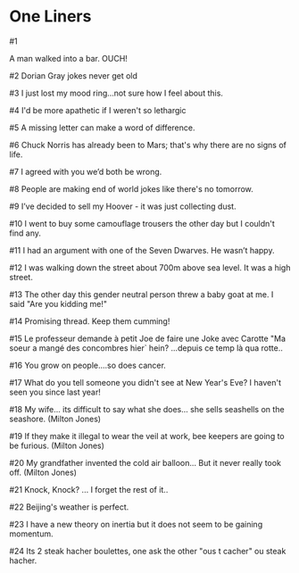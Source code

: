 ﻿# One Liners

#1

A man walked into a bar. OUCH!

#2
Dorian Gray jokes never get old

#3
I just lost my mood ring...not sure how I feel about this.

#4
I'd be more apathetic if I weren't so lethargic

#5
A missing letter can make a word of difference.

#6
Chuck Norris has already been to Mars; that's why there are no signs of life.

#7
I agreed with you we’d both be wrong.

#8
People are making end of world jokes like there's no tomorrow.

#9
I’ve decided to sell my Hoover - it was just collecting dust.

#10
I went to buy some camouflage trousers the other day but I couldn't find any.

#11
I had an argument with one of the Seven Dwarves. He wasn’t happy.

#12
I was walking down the street about 700m above sea level. It was a high street.

#13
The other day this gender neutral person threw a baby goat at me. I said "Are you kidding me!"

#14 
Promising thread. Keep them cumming!

#15 
Le professeur demande à petit Joe de faire une Joke avec Carotte
"Ma soeur a mangé des concombres hier`
hein?
...depuis ce temp là qua rotte..

#16
You grow on people....so does cancer.

#17
What do you tell someone you didn't see at New Year's Eve? I haven't seen you since last year!

#18
My wife... its difficult to say what she does... she sells seashells on the seashore. (Milton Jones)

#19
If they make it illegal to wear the veil at work, bee keepers are going to be furious. (Milton Jones)

#20
My grandfather invented the cold air balloon... But it never really took off. (Milton Jones)

#21
Knock, Knock? ... I forget the rest of it..

#22
Beijing's weather is perfect.

#23 
I have a new theory on inertia but it does not seem to be gaining momentum.

#24
Its 2 steak hacher boulettes, one ask the other "ous t cacher" ou steak hacher.

